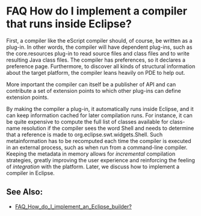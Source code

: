 

FAQ How do I implement a compiler that runs inside Eclipse?
===========================================================

First, a compiler like the eScript compiler should, of course, be written as a plug-in. In other words, the compiler will have dependent plug-ins, such as the core.resources plug-in to read source files and class files and to write resulting Java class files. The compiler has preferences, so it declares a preference page. Furthermore, to discover all kinds of structural information about the target platform, the compiler leans heavily on PDE to help out.

More important the compiler can itself be a publisher of API and can contribute a set of extension points to which other plug-ins can define extension points.

By making the compiler a plug-in, it automatically runs inside Eclipse, and it can keep information cached for later compilation runs. For instance, it can be quite expensive to compute the full list of classes available for class-name resolution if the compiler sees the word Shell and needs to determine that a reference is made to org.eclipse.swt.widgets.Shell. Such metainformation has to be recomputed each time the compiler is executed in an external process, such as when run from a command-line compiler. Keeping the metadata in memory allows for _incremental_ compilation strategies, greatly improving the user experience and reinforcing the feeling of _integration_ with the platform. Later, we discuss how to implement a compiler in Eclipse.

See Also:
---------

*   [FAQ\_How\_do\_I\_implement\_an\_Eclipse_builder?](./FAQ_How_do_I_implement_an_Eclipse_builder.md "FAQ How do I implement an Eclipse builder?")

